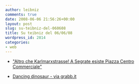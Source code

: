 ```yaml
---
author: leibniz
comments: true
date: 2008-06-06 21:56:26+00:00
layout: post
slug: su-teibniz-del-060608
title: Su teibniz del 06/06/08
wordpress_id: 2814
categories:
- web
---
```




  * ["Altro che Karlmarxstrasse!
A Segrate esiste Piazza Centro Commerciale"](http://feeds.feedburner.com/~r/teibniz/~3/306143251/37402498)


  * [Dancing dinosaur - via grabb.it](http://feeds.feedburner.com/~r/teibniz/~3/306033437/37386309)


